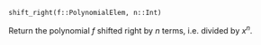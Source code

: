 ```
shift_right(f::PolynomialElem, n::Int)
```

Return the polynomial $f$ shifted right by $n$ terms, i.e. divided by $x^n$.
